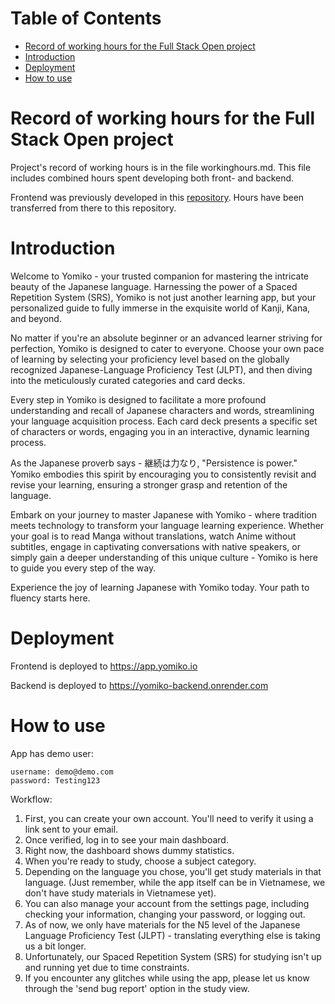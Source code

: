 # Table of Contents

* [Record of working hours for the Full Stack Open project](#record-of-working-hours-for-the-full-stack-open-project)
* [Introduction](#introduction)
* [Deployment](#deployment)
* [How to use](#how-to-use)

# Record of working hours for the Full Stack Open project

Project's record of working hours is in the file workinghours.md.
This file includes combined hours spent developing both front- and backend.

Frontend was previously developed in this [repository](https://github.com/jj-stigell/srs-app-frontend).
Hours have been transferred from there to this repository.

# Introduction

Welcome to Yomiko - your trusted companion for mastering the intricate beauty of the Japanese language.
Harnessing the power of a Spaced Repetition System (SRS), Yomiko is not just another learning app,
but your personalized guide to fully immerse in the exquisite world of Kanji, Kana, and beyond.

No matter if you're an absolute beginner or an advanced learner striving for perfection, Yomiko
is designed to cater to everyone. Choose your own pace of learning by selecting your proficiency
level based on the globally recognized Japanese-Language Proficiency Test (JLPT), and then
diving into the meticulously curated categories and card decks. 

Every step in Yomiko is designed to facilitate a more profound understanding and recall of Japanese
characters and words, streamlining your language acquisition process. Each card deck presents
a specific set of characters or words, engaging you in an interactive, dynamic learning process.

As the Japanese proverb says - 継続は力なり, "Persistence is power." Yomiko embodies this spirit by
encouraging you to consistently revisit and revise your learning, ensuring a stronger grasp and
retention of the language.

Embark on your journey to master Japanese with Yomiko - where tradition meets technology to transform
your language learning experience. Whether your goal is to read Manga without translations,
watch Anime without subtitles, engage in captivating conversations with native speakers, or
simply gain a deeper understanding of this unique culture - Yomiko is here to guide you
every step of the way.

Experience the joy of learning Japanese with Yomiko today. Your path to fluency starts here.

# Deployment

Frontend is deployed to https://app.yomiko.io

Backend is deployed to https://yomiko-backend.onrender.com

# How to use

App has demo user:
```
username: demo@demo.com
password: Testing123
```

Workflow:

1. First, you can create your own account. You'll need to verify it using a link sent to your email.
2. Once verified, log in to see your main dashboard.
3. Right now, the dashboard shows dummy statistics. 
4. When you're ready to study, choose a subject category.
5. Depending on the language you chose, you'll get study materials in that language.
(Just remember, while the app itself can be in Vietnamese, we don't have study materials in Vietnamese yet).
6. You can also manage your account from the settings page, including checking your information, changing your password, or logging out.
7. As of now, we only have materials for the N5 level of the Japanese Language Proficiency Test (JLPT) - translating everything else is taking us a bit longer.
8. Unfortunately, our Spaced Repetition System (SRS) for studying isn't up and running yet due to time constraints.
9. If you encounter any glitches while using the app, please let us know through the 'send bug report' option in the study view.
